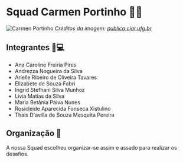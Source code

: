 # Squad Carmen Portinho 📐🌳 
![Carmen Portinho](https://publica.ciar.ufg.br/ebooks/ebook-cientistas-brasileiras/imagens/cap02.png)
*Créditos da imagem: [publica.ciar.ufg.br](https://publica.ciar.ufg.br/ebooks/ebook-cientistas-brasileiras/02.html)*


## Integrantes 👩💻  
- Ana Caroline Freiria Pires
- Andrezza Nogueira da Silva
- Arielle Ribeiro de Oliveira Tavares
- Elizabete de Souza Fabri
- Ingrid Stefhani Silva Munhoz
- Livia Matias da Silva
- Maria Betânia Paiva Nunes
- Rosicleide Aparecida Fonseca Xistulino
- Thais D'avilla de Souza Mesquita Pereira

## Organização 📂
A nossa Squad escolheu organizar-se assim e assado para realizar os desafios. 
